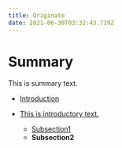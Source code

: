 ```yaml
---
title: Originate
date: 2021-06-30T03:32:43.719Z
---
```

# Summary

This is summary text.

* [Introduction](README.md)
* [This is introductory text.](lets-get-started.md)

  * [Subsection1](sub-section-1.md)
  * **Subsection2**